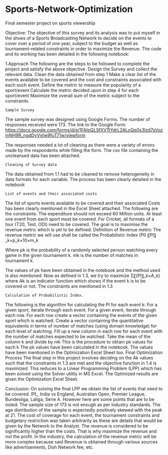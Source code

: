 # Sports-Network-Optimization
Final semester project on sports viewership

Objective:
The objective of this survey and its analysis was to put myself in the shoes of a Sports Broadcasting Network to decide on the events to cover over a period of one year, subject to the budget as well as tournament-related constraints in order to maximize the Revenue. The code and its working has been detailed in the following notebook:

1.Approach
The following are the steps to be followed to complete the project and satisfy the above objective.
	Design the Survey and collect the relevant data.
	Clean the data obtained from step 1
	Make a clear list of the events available to be covered and the cost and constraints associated with each such event.
	Define the metric to measure the popularity of a sport/event
	Calculate the metric decided upon in step 4 for each sport/event
	Maximize the overall sum of the metric subject to the constraints.

	Sample Survey 
The sample survey was designed using Google Forms. The number of responses received were 173. The link to the Google Form: https://docs.google.com/forms/d/e/1FAIpQLSfXVTtYdrL2ALoQq0s3Izd7sVozmNH9R_ngdDyVvhe9fuT71w/viewform

The responses needed a lot of cleaning as there were a variety of errors made by the respondents while filling the form. The csv file containing the uncleansed data has been attached.

	Cleaning of Survey data
The data obtained from 1.1 had to be cleaned to remove heterogeneity in data formats for each variable. The process has been clearly detailed in the notebook

	List of events and their associated costs
The list of sports events available to be covered and their associated Costs has been clearly mentioned in the Excel Sheet attached. The following are the constraints:
	The expenditure should not exceed 60 Million units.
	At least one event from each sport must be covered.
	For Cricket, all formats of a tour (T20, Test, ODI) need to be covered.
      The goal is to maximise the revenue metric which is yet to be defined.
	Definition of Revenue metric
The revenue metric we will use shall be called the Probabilistic Index (PI)
 〖PI〗_k=p_k×10×m_k

Where pk is the probability of a randomly selected person watching every game in the given tournament k. mk is the number of matches in tournament k.

The values of pk have been obtained in the notebook and the method used is also mentioned.
Now as defined in 1.3, we try to maximize Σ〖(PI〗_k×A_k) where Ak is an indicator function which shows if the event k is to be covered or not. The constraints are mentioned in 1.3

	Calculation of Probabilistic Index.
The following is the algorithm for calculating the PI for each event k:
	For a given sport, iterate through each event.
	For a given event, iterate through each row.
	For each row create a vector containing the events of the given sport which is watched.
	Create a vector containing the quantitative equivalents in terms of number of matches (using domain knowledge) for each level of watching.
	Fill up a new column in each row for each event with the number of matches expected to be watched.
	Take the mean of the column k and divide by mk
	This is the procedure to obtain pk values for each k
The pk values have been calculated in the notebook. The values have been mentioned in the Optimization Excel Sheet too.
	Final Optimization Process
The final step in this project involves deciding on the Ak values such that the constraints in 1.3 are met and the objective function in 1.4 is maximized. This reduces to a Linear Programming Problem (LPP) which has been solved using the Solver utility in MS Excel. The Optimized results are given the Optimization Excel Sheet.


Conclusion:
On solving the final LPP we obtain the list of events that need to be covered.
IPL, India vs England, Australian Open, Premier League, Bundesliga, Laliga, Serie A.
However here are some points that are to be noted:
	The sample size of 173 is not enough as per industry standards.
	The age distribution of the sample is expectedly positively skewed with the peak at 21.
	The cost of coverage for each event, the tournament constraints and budgetary restriction was taken arbitrarily as these are details that would be given by the Network to the Analyst.
	The revenue is considered to be significantly higher than the costs. That is why maximize the revenue and not the profit.
	In the industry, the calculation of the revenue metric will be more complex because said Revenue is obtained through various sources like advertisements, Dish Network fee, etc.


